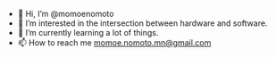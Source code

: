 - 👋 Hi, I’m @momoenomoto
- 👀 I’m interested in the intersection between hardware and software. 
- 🌱 I’m currently learning a lot of things.
- 📫 How to reach me momoe.nomoto.mn@gmail.com

<!---
momoe-nomoto/momoe-nomoto is a ✨ special ✨ repository because its `README.md` (this file) appears on your GitHub profile.
You can click the Preview link to take a look at your changes.
--->
